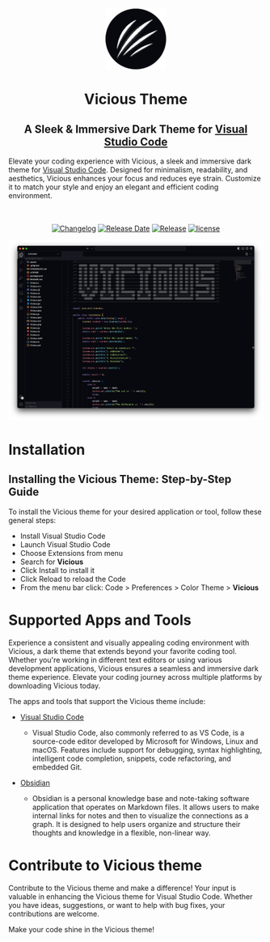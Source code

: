 <br>
<p align="center">
<img width="120" height="120" src="assets/logo.png" alt="Vicious Logo">
</p>

<h1 align="center">
Vicious Theme
</h1>

<h2 align="center">
 A Sleek & Immersive Dark Theme for <a href="http://code.visualstudio.com">Visual Studio Code</a>
</h2>
Elevate your coding experience with Vicious, a sleek and immersive dark theme for <a href="http://code.visualstudio.com">Visual Studio Code</a>. Designed for minimalism, readability, and aesthetics, Vicious enhances your focus and reduces eye strain. Customize it to match your style and enjoy an elegant and efficient coding environment.
<br><br><br>
<div  align="center">

[![Changelog](https://img.shields.io/badge/dynamic/json?url=https%3A%2F%2Fraw.githubusercontent.com%2Fzaheralmajed%2Fvicious-theme-vscode%2Fmaster%2Fpackage.json&query=version&style=flat&logo=github&logoColor=%23FBFCFC&label=changelog&labelColor=%2308090E&color=%23F1C981)](https://github.com/zaheralmajed/vicious-theme-vscode/blob/main/CHANGELOG.md)
[![Release Date](https://img.shields.io/badge/dynamic/json?url=https%3A%2F%2Fraw.githubusercontent.com%2Fzaheralmajed%2Fvicious-theme-vscode%2Fmaster%2Fpackage.json&query=releasedDate&style=flat&logo=github&logoColor=%23FBFCFC&label=release%20date&labelColor=%2308090E&color=%23F19A81)](https://github.com/zaheralmajed/vicious-theme-vscode/releases/tag/1.0.0)
[![Release](https://img.shields.io/badge/dynamic/json?url=https%3A%2F%2Fraw.githubusercontent.com%2Fzaheralmajed%2Fvicious-theme-vscode%2Fmaster%2Fpackage.json&query=%24.version&style=flat&logo=github&logoColor=%23FBFCFC&label=version&labelColor=%2308090E&color=%238BE3EB)](https://github.com/zaheralmajed/vicious-theme-vscode/releases/tag/1.0.0)
[![license](https://img.shields.io/badge/dynamic/json?url=https%3A%2F%2Fraw.githubusercontent.com%2Fzaheralmajed%2Fvicious-theme-vscode%2Fmaster%2Fpackage.json&query=license&style=flat&logo=github&logoColor=%23FBFCFC&label=license&labelColor=%2308090E&color=%23BCF181)](https://github.com/zaheralmajed/vicious-theme-vscode/blob/main/LICENSE)

</div>
<p align="center">
<img  src="assets/screenshot.png" alt="Vicious Screenshot">
</p>

# Installation

## Installing the Vicious Theme: Step-by-Step Guide

To install the Vicious theme for your desired application or tool, follow these general steps:

- Install Visual Studio Code
- Launch Visual Studio Code
- Choose Extensions from menu
- Search for **Vicious**
- Click Install to install it
- Click Reload to reload the Code
- From the menu bar click: Code > Preferences > Color Theme > **Vicious**

# Supported Apps and Tools

Experience a consistent and visually appealing coding environment with Vicious, a dark theme that extends beyond your favorite coding tool. Whether you're working in different text editors or using various development applications, Vicious ensures a seamless and immersive dark theme experience. Elevate your coding journey across multiple platforms by downloading Vicious today.

The apps and tools that support the Vicious theme include:

- [Visual Studio Code](#)

  - Visual Studio Code, also commonly referred to as VS Code, is a source-code editor developed by Microsoft for Windows, Linux and macOS. Features include support for debugging, syntax highlighting, intelligent code completion, snippets, code refactoring, and embedded Git.

- [Obsidian](#)
  - Obsidian is a personal knowledge base and note-taking software application that operates on Markdown files. It allows users to make internal links for notes and then to visualize the connections as a graph. It is designed to help users organize and structure their thoughts and knowledge in a flexible, non-linear way.

# Contribute to Vicious theme

Contribute to the Vicious theme and make a difference! Your input is valuable in enhancing the Vicious theme for Visual Studio Code. Whether you have ideas, suggestions, or want to help with bug fixes, your contributions are welcome.

Make your code shine in the Vicious theme!

<!--
npm i -g vsce
vsce package
-->
